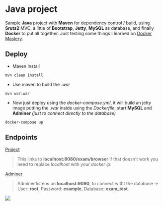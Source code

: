 # Java project

Sample **Java** project with **Maven** for dependency control / build, using **Sruts2** MVC, a little of **Bootstrap**, **Jetty**, **MySQL** as database, and finally **Docker** to put all together.
Just testing some things I learned on [Docker Mastery](https://www.udemy.com/certificate/UC-0UUF4COZ/).

## Deploy

- Maven Install
```
mvn clean install
```

- Use maven to build the *.war*
```
mvn war:war
```

- Now just deploy using the *docker-compose.yml*, it will build an jetty image putting the *.war* inside using the *Dockerfile*, start **MySQL** and **Adminer** *(just to connect directly to the database)*
```
docker-compose up
```

## Endpoints
[Project](http://localhost:8080/exam/browser) 
> This links to **localhost:8080/exam/browser** if that doesn't work you need to replace *localhost* with your *docker ip*.

[Adminer](http://localhost:9090)
> Adminer listens on **localhost:9090**, to connect witht the database -> User: **root**, Password: **example**, Database: **exam_test**.

<p>
    <img src=https://img.shields.io/badge/author-americodubas-blue.svg>
</p>
